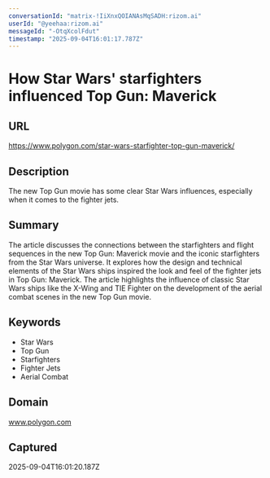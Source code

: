 ```yaml
---
conversationId: "matrix-!IiXnxQOIANAsMqSADH:rizom.ai"
userId: "@yeehaa:rizom.ai"
messageId: "-OtqXcolFdut"
timestamp: "2025-09-04T16:01:17.787Z"
---
```


# How Star Wars' starfighters influenced Top Gun: Maverick

## URL

https://www.polygon.com/star-wars-starfighter-top-gun-maverick/

## Description

The new Top Gun movie has some clear Star Wars influences, especially when it comes to the fighter jets.

## Summary

The article discusses the connections between the starfighters and flight sequences in the new Top Gun: Maverick movie and the iconic starfighters from the Star Wars universe. It explores how the design and technical elements of the Star Wars ships inspired the look and feel of the fighter jets in Top Gun: Maverick. The article highlights the influence of classic Star Wars ships like the X-Wing and TIE Fighter on the development of the aerial combat scenes in the new Top Gun movie.

## Keywords

- Star Wars
- Top Gun
- Starfighters
- Fighter Jets
- Aerial Combat

## Domain

www.polygon.com

## Captured

2025-09-04T16:01:20.187Z
